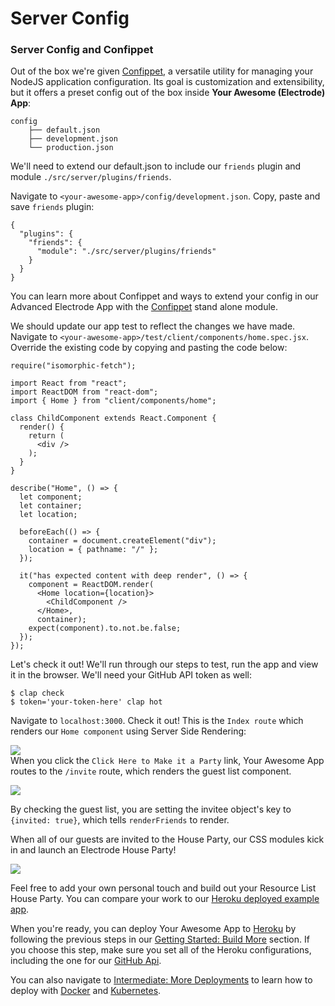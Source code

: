 # Server Config

### Server Config and Confippet

Out of the box we're given [Confippet](https://github.com/electrode-io/electrode-confippet), a versatile utility for managing your NodeJS application configuration. Its goal is customization and extensibility, but it offers a preset config out of the box inside **Your Awesome (Electrode) App**:

    config
        ├── default.json
        ├── development.json
        └── production.json

We'll need to extend our default.json to include our `friends` plugin and module `./src/server/plugins/friends`.

Navigate to `<your-awesome-app>/config/development.json`. Copy, paste and save `friends` plugin:

    {
      "plugins": {
        "friends": {
          "module": "./src/server/plugins/friends"
        }
      }
    }

You can learn more about Confippet and ways to extend your config in our Advanced Electrode App with the [Confippet](https://github.com/electrode-io/electrode-confippet) stand alone module.

We should update our app test to reflect the changes we have made. Navigate to `<your-awesome-app>/test/client/components/home.spec.jsx`. Override the existing code by copying and pasting the code below:

    require("isomorphic-fetch");

    import React from "react";
    import ReactDOM from "react-dom";
    import { Home } from "client/components/home";

    class ChildComponent extends React.Component {
      render() {
        return (
          <div />
        );
      }
    }

    describe("Home", () => {
      let component;
      let container;
      let location;

      beforeEach(() => {
        container = document.createElement("div");
        location = { pathname: "/" };
      });

      it("has expected content with deep render", () => {
        component = ReactDOM.render(
          <Home location={location}>
            <ChildComponent />
          </Home>,
          container);
        expect(component).to.not.be.false;
      });
    });

Let's check it out! We'll run through our steps to test, run the app and view it in the browser. We'll need your GitHub API token as well:

    $ clap check
    $ token='your-token-here' clap hot

Navigate to  `localhost:3000`. Check it out! This is the `Index route` which renders our `Home component` using Server Side Rendering:

![](http://www.electrode.io/img/app-home-view.png)  
When you click the  `Click Here to Make it a Party`  link, Your Awesome App routes to the `/invite`  route, which renders the guest list component.

![](http://www.electrode.io/img/app-guest-list-view.png)

By checking the guest list, you are setting the invitee object's key to `{invited: true}`, which tells `renderFriends` to render.

When all of our guests are invited to the House Party, our CSS modules kick in and launch an Electrode House Party!

![](http://www.electrode.io/img/party-collabos.png)

Feel free to add your own personal touch and build out your Resource List House Party. You can compare your work to our [Heroku deployed example app](https://electrode-example-app.herokuapp.com/).

When you're ready, you can deploy Your Awesome App to [Heroku](https://devcenter.heroku.com/categories/deployment) by following the previous steps in our [Getting Started: Build More](/chapter1/quick-start/build-component.md) section. If you choose this step, make sure you set all of the Heroku configurations, including the one for our [GitHub Api](/chapter1/intermediate/build-a-server-plugin.md).

You can also navigate to [Intermediate: More Deployments](/chapter1/intermediate/more-deployments.md) to learn how to deploy with [Docker](/chapter1/intermediate/more-deployments/docker.md) and [Kubernetes](/chapter1/intermediate/more-deployments/kubernetes.md).
